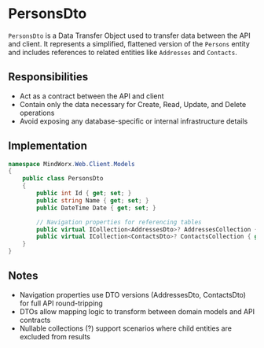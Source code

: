 # PersonsDto

`PersonsDto` is a Data Transfer Object used to transfer data between the API and client. It represents a simplified, flattened version of the `Persons` entity and includes references to related entities like `Addresses` and `Contacts`.

## Responsibilities

- Act as a contract between the API and client
- Contain only the data necessary for Create, Read, Update, and Delete operations
- Avoid exposing any database-specific or internal infrastructure details

## Implementation

```csharp
namespace MindWorx.Web.Client.Models
{
    public class PersonsDto
    {
        public int Id { get; set; }
        public string Name { get; set; }
        public DateTime Date { get; set; }

        // Navigation properties for referencing tables
        public virtual ICollection<AddressesDto>? AddressesCollection { get; set; }
        public virtual ICollection<ContactsDto>? ContactsCollection { get; set; }
    }
}
```

## Notes
- Navigation properties use DTO versions (AddressesDto, ContactsDto) for full API round-tripping
- DTOs allow mapping logic to transform between domain models and API contracts
- Nullable collections (?) support scenarios where child entities are excluded from results